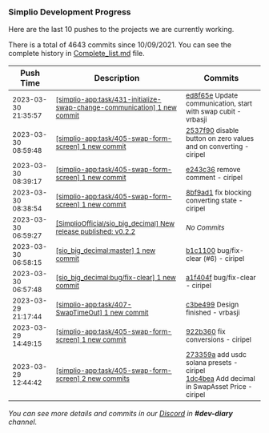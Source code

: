 
### Simplio Development Progress

Here are the last 10 pushes to the projects we are currently working.

There is a total of 4643 commits since 10/09/2021. You can see the complete history in
 [Complete_list.md](Complete_list.md) file.

| Push Time | Description | Commits |
| --- | --- | --- |
| <sub>2023-03-30 21:35:57</sub> | <sub>[[simplio-app:task/431\-initialize\-swap\-change\-communication] 1 new commit](https://github.com/SimplioOfficial/simplio-app/commit/ed8f65e1335689b3b7b04b788f7256c2e5648686)</sub> | <sub>[ed8f65e](https://github.com/SimplioOfficial/simplio-app/commit/ed8f65e1335689b3b7b04b788f7256c2e5648686) Update communication, start with swap cubit - vrbasji</sub> |
| <sub>2023-03-30 08:59:48</sub> | <sub>[[simplio-app:task/405\-swap\-form\-screen] 1 new commit](https://github.com/SimplioOfficial/simplio-app/commit/2537f90ca9a816f260b43c7b2ac69f4ecc1b0c41)</sub> | <sub>[2537f90](https://github.com/SimplioOfficial/simplio-app/commit/2537f90ca9a816f260b43c7b2ac69f4ecc1b0c41) disable button on zero values and on converting - ciripel</sub> |
| <sub>2023-03-30 08:39:17</sub> | <sub>[[simplio-app:task/405\-swap\-form\-screen] 1 new commit](https://github.com/SimplioOfficial/simplio-app/commit/e243c362f52a521191548113a3b301872607518d)</sub> | <sub>[e243c36](https://github.com/SimplioOfficial/simplio-app/commit/e243c362f52a521191548113a3b301872607518d) remove comment - ciripel</sub> |
| <sub>2023-03-30 08:38:54</sub> | <sub>[[simplio-app:task/405\-swap\-form\-screen] 1 new commit](https://github.com/SimplioOfficial/simplio-app/commit/8bf9ad170487739e7a62dbf068973065111311be)</sub> | <sub>[8bf9ad1](https://github.com/SimplioOfficial/simplio-app/commit/8bf9ad170487739e7a62dbf068973065111311be) fix blocking converting state - ciripel</sub> |
| <sub>2023-03-30 06:59:27</sub> | <sub>[[SimplioOfficial/sio_big_decimal] New release published: v0\.2\.2](https://github.com/SimplioOfficial/sio_big_decimal/releases/tag/v0.2.2)</sub> | <sub>_No Commits_</sub> |
| <sub>2023-03-30 06:58:15</sub> | <sub>[[sio_big_decimal:master] 1 new commit](https://github.com/SimplioOfficial/sio_big_decimal/commit/b1c1100563dc3d98e6516b00fa08dc4119c247ff)</sub> | <sub>[b1c1100](https://github.com/SimplioOfficial/sio_big_decimal/commit/b1c1100563dc3d98e6516b00fa08dc4119c247ff) bug/fix-clear (#6) - ciripel</sub> |
| <sub>2023-03-30 06:57:48</sub> | <sub>[[sio_big_decimal:bug/fix\-clear] 1 new commit](https://github.com/SimplioOfficial/sio_big_decimal/commit/a1f404f15f6d75084df14abe3769d7f81aafc381)</sub> | <sub>[a1f404f](https://github.com/SimplioOfficial/sio_big_decimal/commit/a1f404f15f6d75084df14abe3769d7f81aafc381) bug/fix-clear - ciripel</sub> |
| <sub>2023-03-29 21:17:44</sub> | <sub>[[simplio-app:task/407\-SwapTimeOut] 1 new commit](https://github.com/SimplioOfficial/simplio-app/commit/c3be499022b89cd2612c3924e14a7dc4b837ef41)</sub> | <sub>[c3be499](https://github.com/SimplioOfficial/simplio-app/commit/c3be499022b89cd2612c3924e14a7dc4b837ef41) Design finished - vrbasji</sub> |
| <sub>2023-03-29 14:49:15</sub> | <sub>[[simplio-app:task/405\-swap\-form\-screen] 1 new commit](https://github.com/SimplioOfficial/simplio-app/commit/922b3604493b0fb2de1db80334251cdf4f02d748)</sub> | <sub>[922b360](https://github.com/SimplioOfficial/simplio-app/commit/922b3604493b0fb2de1db80334251cdf4f02d748) fix conversions - ciripel</sub> |
| <sub>2023-03-29 12:44:42</sub> | <sub>[[simplio-app:task/405\-swap\-form\-screen] 2 new commits](https://github.com/SimplioOfficial/simplio-app/compare/37f24e32cc44...1dc4bea64cd8)</sub> | <sub>[273359a](https://github.com/SimplioOfficial/simplio-app/commit/273359ad3e8865690e2dc689fd1b69c0dca3ac9f) add usdc solana presets - ciripel<br>[1dc4bea](https://github.com/SimplioOfficial/simplio-app/commit/1dc4bea64cd80a89705963763bc5b0994b1dc7f6) Add decimal in SwapAsset Price - ciripel</sub> |

_You can see more details and commits in our [Discord](https://discord.gg/aKhjuwZmdP) in **#dev-diary** channel._

